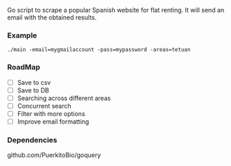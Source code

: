 Go script to scrape a popular Spanish website for flat renting. It will send an email with the obtained results.

### Example

```
./main -email=mygmailaccount -pass=mypassword -areas=tetuan
```
### RoadMap

- [ ] Save to csv
- [ ] Save to DB
- [ ] Searching across different areas
- [ ] Concurrent search 
- [ ] Filter with more options
- [ ] Improve email formatting

### Dependencies

github.com/PuerkitoBio/goquery
